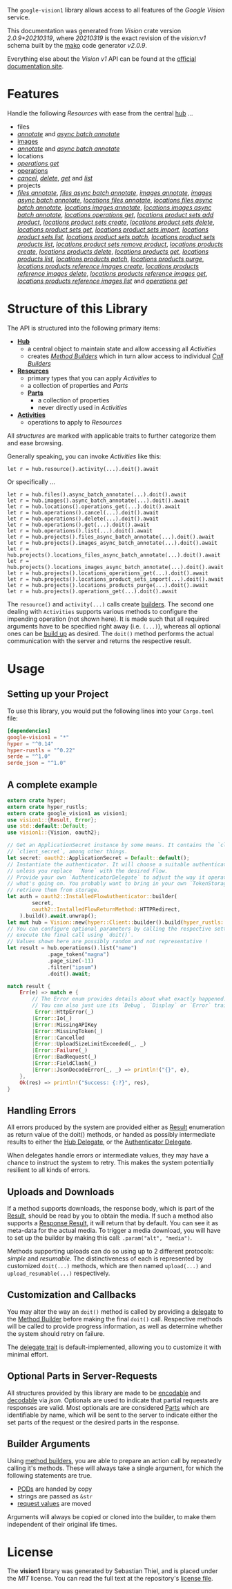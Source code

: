 <!---
DO NOT EDIT !
This file was generated automatically from 'src/mako/api/README.md.mako'
DO NOT EDIT !
-->
The `google-vision1` library allows access to all features of the *Google Vision* service.

This documentation was generated from *Vision* crate version *2.0.9+20210319*, where *20210319* is the exact revision of the *vision:v1* schema built by the [mako](http://www.makotemplates.org/) code generator *v2.0.9*.

Everything else about the *Vision* *v1* API can be found at the
[official documentation site](https://cloud.google.com/vision/).
# Features

Handle the following *Resources* with ease from the central [hub](https://docs.rs/google-vision1/2.0.9+20210319/google_vision1/Vision) ... 

* files
 * [*annotate*](https://docs.rs/google-vision1/2.0.9+20210319/google_vision1/api::FileAnnotateCall) and [*async batch annotate*](https://docs.rs/google-vision1/2.0.9+20210319/google_vision1/api::FileAsyncBatchAnnotateCall)
* [images](https://docs.rs/google-vision1/2.0.9+20210319/google_vision1/api::Image)
 * [*annotate*](https://docs.rs/google-vision1/2.0.9+20210319/google_vision1/api::ImageAnnotateCall) and [*async batch annotate*](https://docs.rs/google-vision1/2.0.9+20210319/google_vision1/api::ImageAsyncBatchAnnotateCall)
* locations
 * [*operations get*](https://docs.rs/google-vision1/2.0.9+20210319/google_vision1/api::LocationOperationGetCall)
* [operations](https://docs.rs/google-vision1/2.0.9+20210319/google_vision1/api::Operation)
 * [*cancel*](https://docs.rs/google-vision1/2.0.9+20210319/google_vision1/api::OperationCancelCall), [*delete*](https://docs.rs/google-vision1/2.0.9+20210319/google_vision1/api::OperationDeleteCall), [*get*](https://docs.rs/google-vision1/2.0.9+20210319/google_vision1/api::OperationGetCall) and [*list*](https://docs.rs/google-vision1/2.0.9+20210319/google_vision1/api::OperationListCall)
* projects
 * [*files annotate*](https://docs.rs/google-vision1/2.0.9+20210319/google_vision1/api::ProjectFileAnnotateCall), [*files async batch annotate*](https://docs.rs/google-vision1/2.0.9+20210319/google_vision1/api::ProjectFileAsyncBatchAnnotateCall), [*images annotate*](https://docs.rs/google-vision1/2.0.9+20210319/google_vision1/api::ProjectImageAnnotateCall), [*images async batch annotate*](https://docs.rs/google-vision1/2.0.9+20210319/google_vision1/api::ProjectImageAsyncBatchAnnotateCall), [*locations files annotate*](https://docs.rs/google-vision1/2.0.9+20210319/google_vision1/api::ProjectLocationFileAnnotateCall), [*locations files async batch annotate*](https://docs.rs/google-vision1/2.0.9+20210319/google_vision1/api::ProjectLocationFileAsyncBatchAnnotateCall), [*locations images annotate*](https://docs.rs/google-vision1/2.0.9+20210319/google_vision1/api::ProjectLocationImageAnnotateCall), [*locations images async batch annotate*](https://docs.rs/google-vision1/2.0.9+20210319/google_vision1/api::ProjectLocationImageAsyncBatchAnnotateCall), [*locations operations get*](https://docs.rs/google-vision1/2.0.9+20210319/google_vision1/api::ProjectLocationOperationGetCall), [*locations product sets add product*](https://docs.rs/google-vision1/2.0.9+20210319/google_vision1/api::ProjectLocationProductSetAddProductCall), [*locations product sets create*](https://docs.rs/google-vision1/2.0.9+20210319/google_vision1/api::ProjectLocationProductSetCreateCall), [*locations product sets delete*](https://docs.rs/google-vision1/2.0.9+20210319/google_vision1/api::ProjectLocationProductSetDeleteCall), [*locations product sets get*](https://docs.rs/google-vision1/2.0.9+20210319/google_vision1/api::ProjectLocationProductSetGetCall), [*locations product sets import*](https://docs.rs/google-vision1/2.0.9+20210319/google_vision1/api::ProjectLocationProductSetImportCall), [*locations product sets list*](https://docs.rs/google-vision1/2.0.9+20210319/google_vision1/api::ProjectLocationProductSetListCall), [*locations product sets patch*](https://docs.rs/google-vision1/2.0.9+20210319/google_vision1/api::ProjectLocationProductSetPatchCall), [*locations product sets products list*](https://docs.rs/google-vision1/2.0.9+20210319/google_vision1/api::ProjectLocationProductSetProductListCall), [*locations product sets remove product*](https://docs.rs/google-vision1/2.0.9+20210319/google_vision1/api::ProjectLocationProductSetRemoveProductCall), [*locations products create*](https://docs.rs/google-vision1/2.0.9+20210319/google_vision1/api::ProjectLocationProductCreateCall), [*locations products delete*](https://docs.rs/google-vision1/2.0.9+20210319/google_vision1/api::ProjectLocationProductDeleteCall), [*locations products get*](https://docs.rs/google-vision1/2.0.9+20210319/google_vision1/api::ProjectLocationProductGetCall), [*locations products list*](https://docs.rs/google-vision1/2.0.9+20210319/google_vision1/api::ProjectLocationProductListCall), [*locations products patch*](https://docs.rs/google-vision1/2.0.9+20210319/google_vision1/api::ProjectLocationProductPatchCall), [*locations products purge*](https://docs.rs/google-vision1/2.0.9+20210319/google_vision1/api::ProjectLocationProductPurgeCall), [*locations products reference images create*](https://docs.rs/google-vision1/2.0.9+20210319/google_vision1/api::ProjectLocationProductReferenceImageCreateCall), [*locations products reference images delete*](https://docs.rs/google-vision1/2.0.9+20210319/google_vision1/api::ProjectLocationProductReferenceImageDeleteCall), [*locations products reference images get*](https://docs.rs/google-vision1/2.0.9+20210319/google_vision1/api::ProjectLocationProductReferenceImageGetCall), [*locations products reference images list*](https://docs.rs/google-vision1/2.0.9+20210319/google_vision1/api::ProjectLocationProductReferenceImageListCall) and [*operations get*](https://docs.rs/google-vision1/2.0.9+20210319/google_vision1/api::ProjectOperationGetCall)




# Structure of this Library

The API is structured into the following primary items:

* **[Hub](https://docs.rs/google-vision1/2.0.9+20210319/google_vision1/Vision)**
    * a central object to maintain state and allow accessing all *Activities*
    * creates [*Method Builders*](https://docs.rs/google-vision1/2.0.9+20210319/google_vision1/client::MethodsBuilder) which in turn
      allow access to individual [*Call Builders*](https://docs.rs/google-vision1/2.0.9+20210319/google_vision1/client::CallBuilder)
* **[Resources](https://docs.rs/google-vision1/2.0.9+20210319/google_vision1/client::Resource)**
    * primary types that you can apply *Activities* to
    * a collection of properties and *Parts*
    * **[Parts](https://docs.rs/google-vision1/2.0.9+20210319/google_vision1/client::Part)**
        * a collection of properties
        * never directly used in *Activities*
* **[Activities](https://docs.rs/google-vision1/2.0.9+20210319/google_vision1/client::CallBuilder)**
    * operations to apply to *Resources*

All *structures* are marked with applicable traits to further categorize them and ease browsing.

Generally speaking, you can invoke *Activities* like this:

```Rust,ignore
let r = hub.resource().activity(...).doit().await
```

Or specifically ...

```ignore
let r = hub.files().async_batch_annotate(...).doit().await
let r = hub.images().async_batch_annotate(...).doit().await
let r = hub.locations().operations_get(...).doit().await
let r = hub.operations().cancel(...).doit().await
let r = hub.operations().delete(...).doit().await
let r = hub.operations().get(...).doit().await
let r = hub.operations().list(...).doit().await
let r = hub.projects().files_async_batch_annotate(...).doit().await
let r = hub.projects().images_async_batch_annotate(...).doit().await
let r = hub.projects().locations_files_async_batch_annotate(...).doit().await
let r = hub.projects().locations_images_async_batch_annotate(...).doit().await
let r = hub.projects().locations_operations_get(...).doit().await
let r = hub.projects().locations_product_sets_import(...).doit().await
let r = hub.projects().locations_products_purge(...).doit().await
let r = hub.projects().operations_get(...).doit().await
```

The `resource()` and `activity(...)` calls create [builders][builder-pattern]. The second one dealing with `Activities` 
supports various methods to configure the impending operation (not shown here). It is made such that all required arguments have to be 
specified right away (i.e. `(...)`), whereas all optional ones can be [build up][builder-pattern] as desired.
The `doit()` method performs the actual communication with the server and returns the respective result.

# Usage

## Setting up your Project

To use this library, you would put the following lines into your `Cargo.toml` file:

```toml
[dependencies]
google-vision1 = "*"
hyper = "^0.14"
hyper-rustls = "^0.22"
serde = "^1.0"
serde_json = "^1.0"
```

## A complete example

```Rust
extern crate hyper;
extern crate hyper_rustls;
extern crate google_vision1 as vision1;
use vision1::{Result, Error};
use std::default::Default;
use vision1::{Vision, oauth2};

// Get an ApplicationSecret instance by some means. It contains the `client_id` and 
// `client_secret`, among other things.
let secret: oauth2::ApplicationSecret = Default::default();
// Instantiate the authenticator. It will choose a suitable authentication flow for you, 
// unless you replace  `None` with the desired Flow.
// Provide your own `AuthenticatorDelegate` to adjust the way it operates and get feedback about 
// what's going on. You probably want to bring in your own `TokenStorage` to persist tokens and
// retrieve them from storage.
let auth = oauth2::InstalledFlowAuthenticator::builder(
        secret,
        oauth2::InstalledFlowReturnMethod::HTTPRedirect,
    ).build().await.unwrap();
let mut hub = Vision::new(hyper::Client::builder().build(hyper_rustls::HttpsConnector::with_native_roots()), auth);
// You can configure optional parameters by calling the respective setters at will, and
// execute the final call using `doit()`.
// Values shown here are possibly random and not representative !
let result = hub.operations().list("name")
             .page_token("magna")
             .page_size(-11)
             .filter("ipsum")
             .doit().await;

match result {
    Err(e) => match e {
        // The Error enum provides details about what exactly happened.
        // You can also just use its `Debug`, `Display` or `Error` traits
         Error::HttpError(_)
        |Error::Io(_)
        |Error::MissingAPIKey
        |Error::MissingToken(_)
        |Error::Cancelled
        |Error::UploadSizeLimitExceeded(_, _)
        |Error::Failure(_)
        |Error::BadRequest(_)
        |Error::FieldClash(_)
        |Error::JsonDecodeError(_, _) => println!("{}", e),
    },
    Ok(res) => println!("Success: {:?}", res),
}

```
## Handling Errors

All errors produced by the system are provided either as [Result](https://docs.rs/google-vision1/2.0.9+20210319/google_vision1/client::Result) enumeration as return value of
the doit() methods, or handed as possibly intermediate results to either the 
[Hub Delegate](https://docs.rs/google-vision1/2.0.9+20210319/google_vision1/client::Delegate), or the [Authenticator Delegate](https://docs.rs/yup-oauth2/*/yup_oauth2/trait.AuthenticatorDelegate.html).

When delegates handle errors or intermediate values, they may have a chance to instruct the system to retry. This 
makes the system potentially resilient to all kinds of errors.

## Uploads and Downloads
If a method supports downloads, the response body, which is part of the [Result](https://docs.rs/google-vision1/2.0.9+20210319/google_vision1/client::Result), should be
read by you to obtain the media.
If such a method also supports a [Response Result](https://docs.rs/google-vision1/2.0.9+20210319/google_vision1/client::ResponseResult), it will return that by default.
You can see it as meta-data for the actual media. To trigger a media download, you will have to set up the builder by making
this call: `.param("alt", "media")`.

Methods supporting uploads can do so using up to 2 different protocols: 
*simple* and *resumable*. The distinctiveness of each is represented by customized 
`doit(...)` methods, which are then named `upload(...)` and `upload_resumable(...)` respectively.

## Customization and Callbacks

You may alter the way an `doit()` method is called by providing a [delegate](https://docs.rs/google-vision1/2.0.9+20210319/google_vision1/client::Delegate) to the 
[Method Builder](https://docs.rs/google-vision1/2.0.9+20210319/google_vision1/client::CallBuilder) before making the final `doit()` call. 
Respective methods will be called to provide progress information, as well as determine whether the system should 
retry on failure.

The [delegate trait](https://docs.rs/google-vision1/2.0.9+20210319/google_vision1/client::Delegate) is default-implemented, allowing you to customize it with minimal effort.

## Optional Parts in Server-Requests

All structures provided by this library are made to be [encodable](https://docs.rs/google-vision1/2.0.9+20210319/google_vision1/client::RequestValue) and 
[decodable](https://docs.rs/google-vision1/2.0.9+20210319/google_vision1/client::ResponseResult) via *json*. Optionals are used to indicate that partial requests are responses 
are valid.
Most optionals are are considered [Parts](https://docs.rs/google-vision1/2.0.9+20210319/google_vision1/client::Part) which are identifiable by name, which will be sent to 
the server to indicate either the set parts of the request or the desired parts in the response.

## Builder Arguments

Using [method builders](https://docs.rs/google-vision1/2.0.9+20210319/google_vision1/client::CallBuilder), you are able to prepare an action call by repeatedly calling it's methods.
These will always take a single argument, for which the following statements are true.

* [PODs][wiki-pod] are handed by copy
* strings are passed as `&str`
* [request values](https://docs.rs/google-vision1/2.0.9+20210319/google_vision1/client::RequestValue) are moved

Arguments will always be copied or cloned into the builder, to make them independent of their original life times.

[wiki-pod]: http://en.wikipedia.org/wiki/Plain_old_data_structure
[builder-pattern]: http://en.wikipedia.org/wiki/Builder_pattern
[google-go-api]: https://github.com/google/google-api-go-client

# License
The **vision1** library was generated by Sebastian Thiel, and is placed 
under the *MIT* license.
You can read the full text at the repository's [license file][repo-license].

[repo-license]: https://github.com/Byron/google-apis-rsblob/main/LICENSE.md
